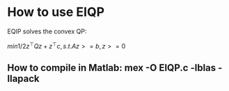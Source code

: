 # How to use EIQP
EQIP solves the convex QP: 


$min 1/2 z^\top Q z + z^\top c, s.t. Az>=b, z>=0$

## How to compile in Matlab:  mex -O EIQP.c -lblas -llapack
